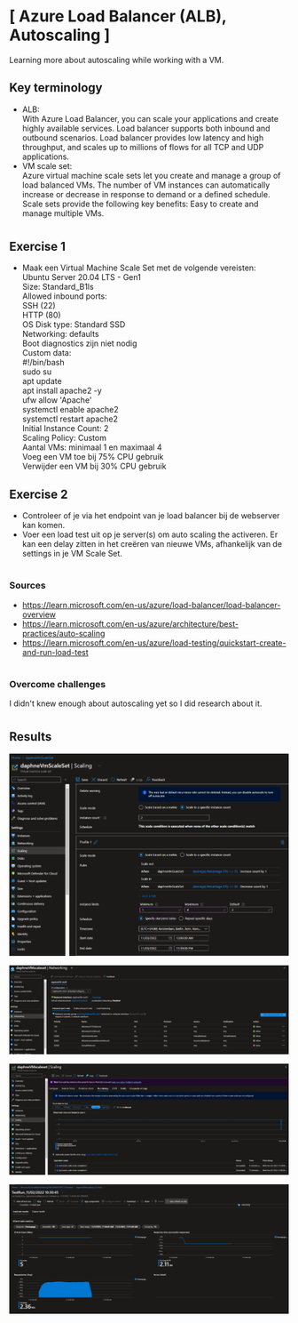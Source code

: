 # [ Azure Load Balancer (ALB), Autoscaling ]
Learning more about autoscaling while working with a VM.

## Key terminology
- ALB:\
With Azure Load Balancer, you can scale your applications and create highly available services. Load balancer supports both inbound and outbound scenarios. Load balancer provides low latency and high throughput, and scales up to millions of flows for all TCP and UDP applications.
- VM scale set:\
Azure virtual machine scale sets let you create and manage a group of load balanced VMs. The number of VM instances can automatically increase or decrease in response to demand or a defined schedule. Scale sets provide the following key benefits: Easy to create and manage multiple VMs.

#
## Exercise 1
- Maak een Virtual Machine Scale Set met de volgende vereisten:\
Ubuntu Server 20.04 LTS - Gen1\
Size: Standard_B1ls\
Allowed inbound ports:\
SSH (22)\
HTTP (80)\
OS Disk type: Standard SSD\
Networking: defaults\
Boot diagnostics zijn niet nodig\
Custom data:\
#!/bin/bash\
sudo su\
apt update\
apt install apache2 -y\
ufw allow 'Apache'\
systemctl enable apache2\
systemctl restart apache2\
Initial Instance Count: 2\
Scaling Policy: Custom\
Aantal VMs: minimaal 1 en maximaal 4\
Voeg een VM toe bij 75% CPU gebruik\
Verwijder een VM bij 30% CPU gebruik
## Exercise 2
- Controleer of je via het endpoint van je load balancer bij de webserver kan komen.
- Voer een load test uit op je server(s) om auto scaling the activeren. Er kan een delay zitten in het creëren van nieuwe VMs, afhankelijk van de settings in je VM Scale Set.

#
### Sources
- https://learn.microsoft.com/en-us/azure/load-balancer/load-balancer-overview
- https://learn.microsoft.com/en-us/azure/architecture/best-practices/auto-scaling
- https://learn.microsoft.com/en-us/azure/load-testing/quickstart-create-and-run-load-test

#
### Overcome challenges
I didn't knew enough about autoscaling yet so I did research about it. 
#

## Results 

![](./../../../00_includes/AZURE11_screenshot_vm_scaleset.png)

![](./../../../00_includes/AZURE11_screenshot_inboundports.png)

![](./../../../00_includes/AZURE11_screenshot_scaling.png)

![](./../../../00_includes/AZURE11_screenshot_test.png)
